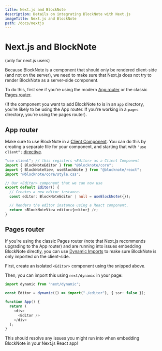 ```yaml
---
title: Next.js and BlockNote
description: Details on integrating BlockNote with Next.js
imageTitle: Next.js and BlockNote
path: /docs/nextjs
---
```


# Next.js and BlockNote

(only for next.js users)

Because BlockNote is a component that should only be rendered client-side (and not on the server), we need to make sure that Next.js does not try to render BlockNote as a server-side component.

To do this, first see if you're using the modern [App router](https://nextjs.org/docs/app) or the classic [Pages router](https://nextjs.org/docs/pages).

(If the component you want to add BlockNote to is in an `app` directory, you're likely to be using the App router. If you're working in a `pages` directory, you're using the pages router).

## App router

Make sure to use BlockNote in a [Client Component](https://nextjs.org/docs/getting-started/react-essentials#client-components). You can do this by creating a separate file for your component, and starting that with `"use client";` [directive](https://react.dev/reference/react/use-client).

```typescript
"use client"; // this registers <Editor> as a Client Component
import { BlockNoteEditor } from "@blocknote/core";
import { BlockNoteView, useBlockNote } from "@blocknote/react";
import "@blocknote/core/style.css";

// Our <Editor> component that we can now use
export default Editor() {
  // Creates a new editor instance.
  const editor: BlockNoteEditor | null = useBlockNote({});

  // Renders the editor instance using a React component.
  return <BlockNoteView editor={editor} />;
}
```

## Pages router

If you're using the classic Pages router (note that Next.js recommends upgrading to the App router) and are running into issues embedding BlockNote directly, you can use [Dynamic Imports](https://nextjs.org/docs/pages/building-your-application/optimizing/lazy-loading) to make sure BlockNote is only imported on the client-side.

First, create an isolated `<Editor>` component using the snipped above.

Then, you can import this using `next/dynamic` in your page:

```typescript
import dynamic from "next/dynamic";

const Editor = dynamic(() => import("./editor"), { ssr: false });

function App() {
  return (
    <div>
      <Editor />
    </div>
  );
}
```

This should resolve any issues you might run into when embedding BlockNote in your Next.js React app!
